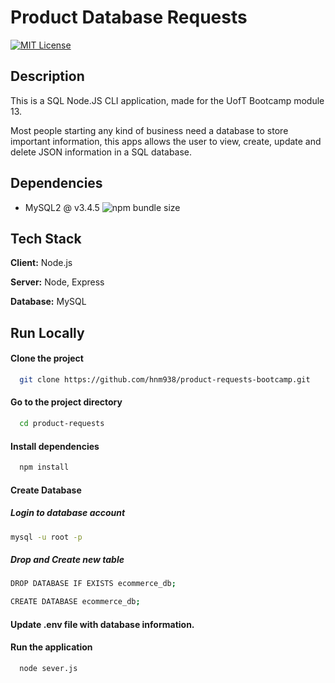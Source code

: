 # Product Database Requests 
[![MIT License](https://img.shields.io/badge/License-MIT-green.svg)](https://choosealicense.com/licenses/mit/)

## Description
This is a SQL Node.JS CLI application,
made for the UofT Bootcamp module 13.

Most people starting any kind of business need 
a database to store important information, this apps
allows the user to view, create, update and delete JSON
information in a SQL database.

## Dependencies
- MySQL2 @ v3.4.5
![npm bundle size](https://img.shields.io/bundlephobia/min/mysql2)


## Tech Stack

**Client:** Node.js

**Server:** Node, Express

**Database:** MySQL

## Run Locally

#### Clone the project

```bash
  git clone https://github.com/hnm938/product-requests-bootcamp.git
```

#### Go to the project directory

```bash
  cd product-requests
```

#### Install dependencies

```bash
  npm install
```

#### Create Database
##### Login to database account

```bash
mysql -u root -p
```

##### Drop and Create new table

```bash
DROP DATABASE IF EXISTS ecommerce_db;
```

```bash
CREATE DATABASE ecommerce_db;
```

#### Update .env file with database information.

#### Run the application

```bash
  node sever.js
```

